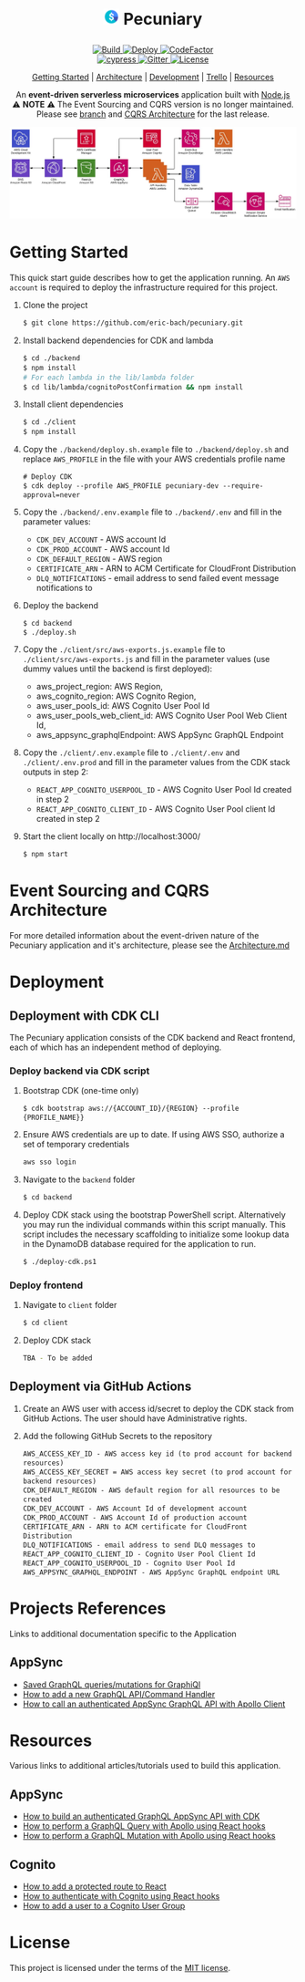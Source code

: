 <h1 align="center">
  <p align="center">
    <img src="diagrams/icon.png" height="28" width="28" alt="icon">
    Pecuniary
  </p>
</h1>

<p align="center">
   <a href="https://github.com/eric-bach/pecuniary/actions/workflows/build.yml">
      <img src="https://github.com/eric-bach/pecuniary/actions/workflows/build.yml/badge.svg" alt="Build"/>
   </a>
   <a href="https://github.com/eric-bach/pecuniary/actions/workflows/deploy.yml">
      <img src="https://github.com/eric-bach/pecuniary/actions/workflows/deploy.yml/badge.svg" alt="Deploy"/>
   </a>
   <a href="https://www.codefactor.io/repository/github/eric-bach/pecuniary"><img src="https://www.codefactor.io/repository/github/eric-bach/pecuniary/badge" alt="CodeFactor" /></a>
   <br />
   <a href="https://cypress.io">
   <img src="https://img.shields.io/badge/cypress.io-tests-green.svg?style=flat-square" alt="cypress"/>
   </a>
   <a href="https://gitter.im/pecuniary/community">
      <img src="https://img.shields.io/gitter/room/pecuniary/community" alt="Gitter"/>
   </a>
   <a href="https://github.com/eric-bach/pecuniary/blob/master/LICENSE">
   <img src="https://img.shields.io/badge/license-MIT-green.svg" alt="License" />
   </a>
</p>

<p align="center">
  <a href="#getting-started">Getting Started</a> |
  <a href="ARCHITECTURE.md">Architecture</a> |
  <a href="#deployment">Development</a> |
  <a href="https://trello.com/b/7lA2gwTs/pecuniary">Trello</a> |
  <a href="#project-resources">Resources</a>
</p>

<p align="center">
  An <strong>event-driven serverless microservices</strong> application built with <a href="https://nodejs.org">Node.js</a>
  <br />
   ⚠️ <strong>NOTE</strong> ⚠️ The Event Sourcing and CQRS version is no longer maintained.  Please see <a href="()https://github.com/eric-bach/pecuniary/tree/cqrs-v1">branch</a> and <a href="()https://github.com/eric-bach/pecuniary/blob/cqrs-v1/ARCHITECTURE.md">CQRS Architecture</a> for the last release.
</p>

![Top Level](diagrams/toplevel.jpg)

# Getting Started

This quick start guide describes how to get the application running. An `AWS account` is required to deploy the infrastructure required for this project.

1. Clone the project

   ```bash
   $ git clone https://github.com/eric-bach/pecuniary.git
   ```

2. Install backend dependencies for CDK and lambda

   ```bash
   $ cd ./backend
   $ npm install
   # For each lambda in the lib/lambda folder
   $ cd lib/lambda/cognitoPostConfirmation && npm install
   ```

3. Install client dependencies

   ```bash
   $ cd ./client
   $ npm install
   ```

4. Copy the `./backend/deploy.sh.example` file to `./backend/deploy.sh` and replace `AWS_PROFILE` in the file with your AWS credentials profile name

   ```
   # Deploy CDK
   $ cdk deploy --profile AWS_PROFILE pecuniary-dev --require-approval=never
   ```

5. Copy the `./backend/.env.example` file to `./backend/.env` and fill in the parameter values:

   - `CDK_DEV_ACCOUNT` - AWS account Id
   - `CDK_PROD_ACCOUNT` - AWS account Id
   - `CDK_DEFAULT_REGION` - AWS region
   - `CERTIFICATE_ARN` - ARN to ACM Certificate for CloudFront Distribution
   - `DLQ_NOTIFICATIONS` - email address to send failed event message notifications to

6. Deploy the backend

   ```
   $ cd backend
   $ ./deploy.sh
   ```

7. Copy the `./client/src/aws-exports.js.example` file to `./client/src/aws-exports.js` and fill in the parameter values (use dummy values until the backend is first deployed):

   - aws_project_region: AWS Region,
   - aws_cognito_region: AWS Cognito Region,
   - aws_user_pools_id: AWS Cognito User Pool Id
   - aws_user_pools_web_client_id: AWS Cognito User Pool Web Client Id,
   - aws_appsync_graphqlEndpoint: AWS AppSync GraphQL Endpoint

8. Copy the `./client/.env.example` file to `./client/.env` and `./client/.env.prod` and fill in the parameter values from the CDK stack outputs in step 2:

   - `REACT_APP_COGNITO_USERPOOL_ID` - AWS Cognito User Pool Id created in step 2
   - `REACT_APP_COGNITO_CLIENT_ID` - AWS Cognito User Pool client Id created in step 2

9. Start the client locally on http://localhost:3000/

   ```bash
   $ npm start
   ```

# Event Sourcing and CQRS Architecture

For more detailed information about the event-driven nature of the Pecuniary application and it's architecture, please see the [Architecture.md](ARCHITECTURE.md)

# Deployment

## Deployment with CDK CLI

The Pecuniary application consists of the CDK backend and React frontend, each of which has an independent method of deploying.

### Deploy backend via CDK script

1. Bootstrap CDK (one-time only)

   ```
   $ cdk bootstrap aws://{ACCOUNT_ID}/{REGION} --profile {PROFILE_NAME}}
   ```

2. Ensure AWS credentials are up to date. If using AWS SSO, authorize a set of temporary credentials

   ```bash
   aws sso login
   ```

3. Navigate to the `backend` folder

   ```bash
   $ cd backend
   ```

4. Deploy CDK stack using the bootstrap PowerShell script. Alternatively you may run the individual commands within this script manually. This script includes the necessary scaffolding to initialize some lookup data in the DynamoDB database required for the application to run.

   ```bash
   $ ./deploy-cdk.ps1
   ```

### Deploy frontend

1. Navigate to `client` folder

   ```bash
   $ cd client
   ```

2. Deploy CDK stack

   ```bash
   TBA - To be added
   ```

## Deployment via GitHub Actions

1. Create an AWS user with access id/secret to deploy the CDK stack from GitHub Actions. The user should have Administrative rights.

2. Add the following GitHub Secrets to the repository

   ```
   AWS_ACCESS_KEY_ID - AWS access key id (to prod account for backend resources)
   AWS_ACCESS_KEY_SECRET = AWS access key secret (to prod account for backend resources)
   CDK_DEFAULT_REGION - AWS default region for all resources to be created
   CDK_DEV_ACCOUNT - AWS Account Id of development account
   CDK_PROD_ACCOUNT - AWS Account Id of production account
   CERTIFICATE_ARN - ARN to ACM certificate for CloudFront Distribution
   DLQ_NOTIFICATIONS - email address to send DLQ messages to
   REACT_APP_COGNITO_CLIENT_ID - Cognito User Pool Client Id
   REACT_APP_COGNITO_USERPOOL_ID - Cognito User Pool Id
   AWS_APPSYNC_GRAPHQL_ENDPOINT - AWS AppSync GraphQL endpoint URL
   ```

# Projects References

Links to additional documentation specific to the Application

## AppSync

- [Saved GraphQL queries/mutations for GraphiQl](docs/GraphQL.md)
- [How to add a new GraphQL API/Command Handler](docs/CommandHandler.md)
- [How to call an authenticated AppSync GraphQL API with Apollo Client](docs/ApolloClient.md)

# Resources

Various links to additional articles/tutorials used to build this application.

## AppSync

- [How to build an authenticated GraphQL AppSync API with CDK](https://github.com/dabit3/build-an-authenticated-api-with-cdk)
- [How to perform a GraphQL Query with Apollo using React hooks](https://www.yannisspyrou.com/querying-app-sync-using-react-hooks)
- [How to perform a GraphQL Mutation with Apollo using React hooks](https://www.qualityology.com/tech/connect-to-existing-aws-appsync-api-from-a-react-application/)

## Cognito

- [How to add a protected route to React](https://dev.to/olumidesamuel_/implementing-protected-route-and-authentication-in-react-js-3cl4)
- [How to authenticate with Cognito using React hooks](https://github.com/DevAscend/YT-AWS-Cognito-React-Tutorials)
- [How to add a user to a Cognito User Group](https://bobbyhadz.com/blog/aws-cognito-add-user-to-group)

# License

This project is licensed under the terms of the [MIT license](/LICENSE).
